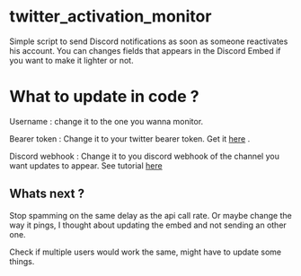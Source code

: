 # twitter_activation_monitor

Simple script to send Discord notifications as soon as someone reactivates his account. You can changes fields that appears in the Discord Embed if you want to make it lighter or not.

# What to update in code ? 

Username : change it to the one you wanna monitor.

Bearer token : Change it to your twitter bearer token. Get it [here](https://developer.twitter.com/en/portal/dashboard) .

Discord webhook : Change it to you discord webhook of the channel you want updates to appear. See tutorial [here](https://help.dashe.io/en/articles/2521940-how-to-create-a-discord-webhook-url)

## Whats next ?

Stop spamming on the same delay as the api call rate. Or maybe change the way it pings, I thought about updating the embed and not sending an other one.

Check if multiple users would work the same, might have to update some things.




